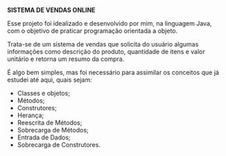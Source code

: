 **SISTEMA DE VENDAS ONLINE**

Esse projeto foi idealizado e desenvolvido por mim, na linguagem Java, com o objetivo de praticar programação orientada a objeto.

Trata-se de um sistema de vendas que solicita do usuário algumas informações como descrição do produto, quantidade de itens e valor unitário e retorna um resumo da compra. 

É algo bem simples, mas foi necessário para assimilar os conceitos que já estudei até aqui, quais sejam:

- Classes e objetos;
- Métodos;
- Construtores;
- Herança;
- Reescrita de Métodos; 
- Sobrecarga de Métodos;
- Entrada de Dados;
- Sobrecarga de Construtores.
